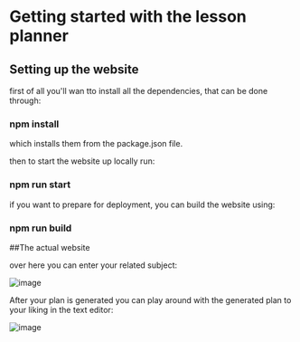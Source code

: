 # Getting started with the lesson planner

## Setting up the website
first of all you'll wan tto install all the dependencies, that can be done through:

### npm install

which installs them from the package.json file.

then to start the website up locally run:

### npm run start

if you want to prepare for deployment, you can build the website using:

### npm run build

##The actual website

over here you can enter your related subject:

![image](https://github.com/MegaliOrexi/LessonPlanner/assets/109113247/77818f9f-99ec-4679-8ead-51ecbe483dbb)


After your plan is generated you can play around with the generated plan to your liking in the text editor:

![image](https://github.com/MegaliOrexi/LessonPlanner/assets/109113247/46a5efe3-be45-4ce0-b4f1-9793a584fb13)



